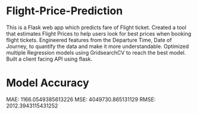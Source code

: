 # Flight-Price-Prediction

This is a Flask web app which predicts fare of Flight ticket.
Created a tool that estimates Flight Prices to help users look for best prices when booking flight tickets.
Engineered features from the Departure Time, Date of Journey, to quantify the data and make it more understandable.
Optimized multiple Regression models using GridsearchCV to reach the best model.
Built a client facing API using flask.

# Model Accuracy
MAE: 1166.0549385613226
MSE: 4049730.865131129
RMSE: 2012.3943115431252
